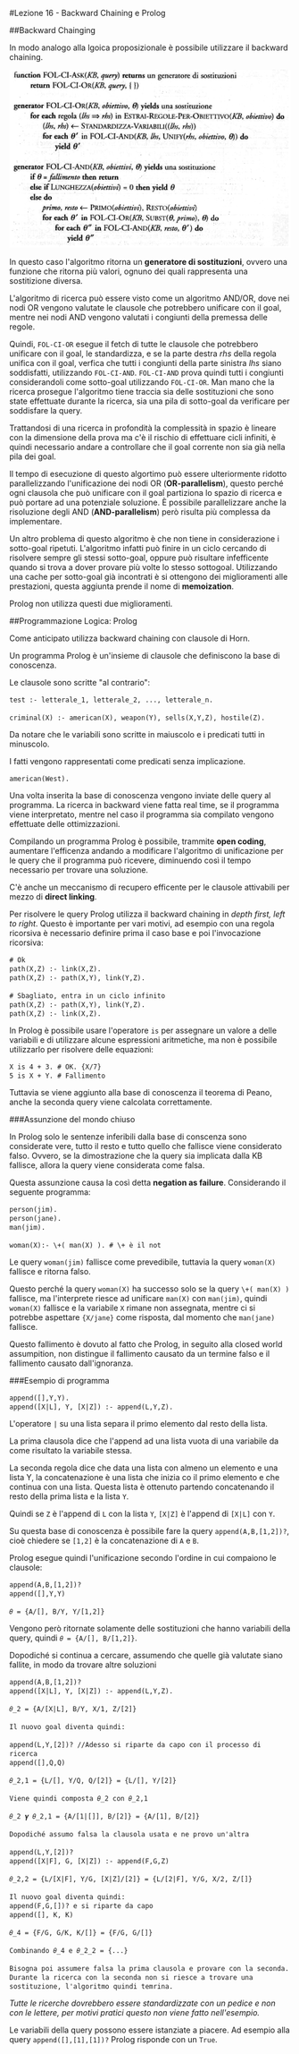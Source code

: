 #Lezione 16 - Backward Chaining e Prolog

##Backward Chainging

In modo analogo alla lgoica proposizionale è possibile utilizzare il backward chaining.

![a](./immagini/l16-backward.png)

In questo caso l'algoritmo ritorna un **generatore di sostituzioni**, ovvero una funzione che ritorna più valori, ognuno dei quali rappresenta una sostitizione diversa.

L'algoritmo di ricerca può essere visto come un algoritmo AND/OR, dove nei nodi OR vengono valutate le clausole che potrebbero unificare con il goal, mentre nei nodi AND vengono valutati i congiunti della premessa delle regole.

Quindi, `FOL-CI-OR` esegue il fetch di tutte le clausole che potrebbero unificare con il goal, le standardizza, e se la parte destra *rhs* della regola unifica con il goal, verfica che tutti i congiunti della parte sinistra *lhs* siano soddisfatti, utilizzando `FOL-CI-AND`.
`FOL-CI-AND` prova quindi tutti i congiunti considerandoli come sotto-goal utilizzando `FOL-CI-OR`. 
Man mano che la ricerca prosegue l'algoritmo tiene traccia sia delle sostituzioni che sono state effettuate durante la ricerca, sia una pila di sotto-goal da verificare per soddisfare la query.

Trattandosi di una ricerca in profondità la complessità in spazio è lineare con la dimensione della prova ma c'è il rischio di effettuare cicli infiniti, è quindi necessario andare a controllare che il goal corrente non sia già nella pila dei goal.

Il tempo di esecuzione di questo algortimo può essere ulteriormente ridotto parallelizzando l'unificazione dei nodi OR (**OR-parallelism**), questo perché ogni clausola che può unificare con il goal partiziona lo spazio di ricerca e può portare ad una potenziale soluzione.
È possibile parallelizzare anche la risoluzione degli AND (**AND-parallelism**) però risulta più complessa da implementare.

Un altro problema di questo algoritmo è che non tiene in considerazione i sotto-goal ripetuti. L'algoritmo infatti può finire in un ciclo cercando di risolvere sempre gli stessi sotto-goal, oppure può risultare infefficente quando si trova a dover provare più volte lo stesso sottogoal.
Utilizzando una cache per sotto-goal già incontrati è si ottengono dei miglioramenti alle prestazioni, questa aggiunta prende il nome di **memoization**.

Prolog non utilizza questi due miglioramenti.

##Programmazione Logica: Prolog

Come anticipato utilizza backward chaining con clausole di Horn.

Un programma Prolog è un'insieme di clausole che definiscono la base di conoscenza.

Le clausole sono scritte "al contrario":

```
test :- letterale_1, letterale_2, ..., letterale_n.

criminal(X) :- american(X), weapon(Y), sells(X,Y,Z), hostile(Z).
```

Da notare che le variabili sono scritte in maiuscolo e i predicati tutti in minuscolo.

I fatti vengono rappresentati come predicati senza implicazione.

```
american(West).
```

Una volta inserita la base di conoscenza vengono inviate delle query al programma. La ricerca in backward viene fatta real time, se il programma viene interpretato, mentre nel caso il programma sia compilato vengono effettuate delle ottimizzazioni.

Compilando un programma Prolog è possibile, trammite **open coding**, aumentare l'efficenza andando a modificare l'algoritmo di unificazione per le query che il programma può ricevere, diminuendo così il tempo necessario per trovare una soluzione.

C'è anche un meccanismo di recupero efficente per le clausole attivabili per mezzo di **direct linking**.

Per risolvere le query Prolog utilizza il backward chaining in *depth first, left to right*. Questo è importante per vari motivi, ad esempio con una regola ricorsiva è necessario definire prima il caso base e poi l'invocazione ricorsiva:

```
# Ok
path(X,Z) :- link(X,Z).
path(X,Z) :- path(X,Y), link(Y,Z).

# Sbagliato, entra in un ciclo infinito
path(X,Z) :- path(X,Y), link(Y,Z).
path(X,Z) :- link(X,Z).
```

In Prolog è possibile usare l'operatore `is` per assegnare un valore a delle variabili e di utilizzare alcune espressioni aritmetiche, ma non è possibile utilizzarlo per risolvere delle equazioni:

```
X is 4 + 3. # OK. {X/7}
5 is X + Y. # Fallimento
```

Tuttavia se viene aggiunto alla base di conoscenza il teorema di Peano, anche la seconda query viene calcolata correttamente.

###Assunzione del mondo chiuso

In Prolog solo le sentenze inferibili dalla base di conscenza sono considerate vere, tutto il resto e tutto quello che fallisce viene considerato falso. 
Ovvero, se la dimostrazione che la query sia implicata dalla KB fallisce, allora la query viene considerata come falsa. 

Questa assunzione causa la così detta **negation as failure**. Considerando il seguente programma:

```
person(jim).
person(jane).
man(jim).

woman(X):- \+( man(X) ). # \+ è il not
```

Le query `woman(jim)` fallisce come prevedibile, tuttavia la query `woman(X)` fallisce e ritorna falso.

Questo perché la query `woman(X)` ha successo solo se la query `\+( man(X) )` fallisce, ma l'interprete riesce ad unificare `man(X)` con `man(jim)`, quindi `woman(X)` fallisce e la variabile `X` rimane non assegnata, mentre ci si potrebbe aspettare `{X/jane}` come risposta, dal momento che `man(jane)` fallisce.

Questo fallimento è dovuto al fatto che Prolog, in seguito alla closed world assumpition, non distingue il fallimento causato da un termine falso e il fallimento causato dall'ignoranza.

###Esempio di programma

```
append([],Y,Y).
append([X|L], Y, [X|Z]) :- append(L,Y,Z).
```
L'operatore `|` su una lista separa il primo elemento dal resto della lista.

La prima clausola dice che l'append ad una lista vuota di una variabile da come risultato la variabile stessa.

La seconda regola dice che data una lista con almeno un elemento e una lista Y, la concatenazione è una lista che inizia co il primo elemento e che continua con una lista. Questa lista è ottenuto partendo concatenando il resto della prima lista e la lista `Y`. 

Quindi se `Z` è l'append di `L` con la lista `Y`, `[X|Z]` è l'append di `[X|L]` con `Y`.

Su questa base di conoscenza è possibile fare la query `append(A,B,[1,2])?`, cioè chiedere se `[1,2]` è la concatenazione di `A` e `B`.

Prolog esegue quindi l'unificazione secondo l'ordine in cui compaiono le clausole:

```
append(A,B,[1,2])?
append([],Y,Y)

𝜃 = {A/[], B/Y, Y/[1,2]}
```

Vengono però ritornate solamente delle sostituzioni che hanno variabili della query, quindi `𝜃 = {A/[], B/[1,2]}`.

Dopodiché si continua a cercare, assumendo che quelle già valutate siano fallite, in modo da trovare altre soluzioni

```
append(A,B,[1,2])?
append([X|L], Y, [X|Z]) :- append(L,Y,Z).

𝜃_2 = {A/[X|L], B/Y, X/1, Z/[2]}

Il nuovo goal diventa quindi:

append(L,Y,[2])? //Adesso si riparte da capo con il processo di ricerca
append([],Q,Q) 

𝜃_2,1 = {L/[], Y/Q, Q/[2]} = {L/[], Y/[2]}

Viene quindi composta 𝜃_2 con 𝜃_2,1

𝜃_2 𝜸 𝜃_2,1 = {A/[1|[]], B/[2]} = {A/[1], B/[2]}

Dopodiché assumo falsa la clausola usata e ne provo un'altra

append(L,Y,[2])?
append([X|F], G, [X|Z]) :- append(F,G,Z)

𝜃_2,2 = {L/[X|F], Y/G, [X|Z]/[2]} = {L/[2|F], Y/G, X/2, Z/[]}

Il nuovo goal diventa quindi: 
append(F,G,[])? e si riparte da capo
append([], K, K)

𝜃_4 = {F/G, G/K, K/[]} = {F/G, G/[]}

Combinando 𝜃_4 e 𝜃_2_2 = {...}

Bisogna poi assumere falsa la prima clausola e provare con la seconda.
Durante la ricerca con la seconda non si riesce a trovare una sostituzione, l'algoritmo quindi temrina.
```

*Tutte le ricerche dovrebbero essere standardizzate con un pedice e non con le lettere, per motivi pratici questo non viene fatto nell'esempio.*

Le variabili della query possono essere istanziate a piacere. Ad esempio alla query `append([],[1],[1])?` Prolog risponde con un `True`.
